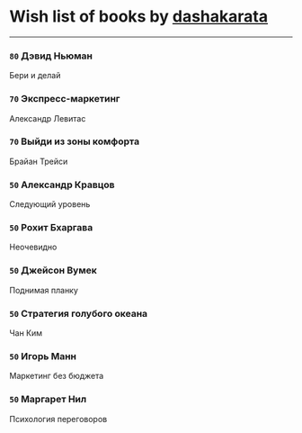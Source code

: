 # Wish list of books by [dashakarata](http://vk.com/id4468151)
---

### `80` Дэвид Ньюман
Бери и делай

### `70` Экспресс-маркетинг
Александр Левитас

### `70` Выйди из зоны комфорта
Брайан Трейси

### `50` Александр Кравцов
Следующий уровень

### `50` Рохит Бхаргава
Неочевидно

### `50` Джейсон Вумек
Поднимая планку

### `50` Стратегия голубого океана
Чан Ким

### `50` Игорь Манн
Маркетинг без бюджета

### `50` Маргарет Нил
Психология переговоров

